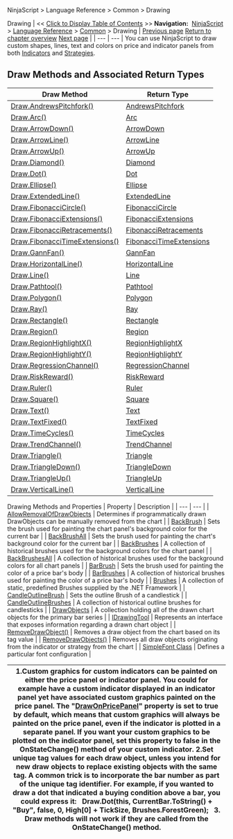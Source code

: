 ﻿
NinjaScript \> Language Reference \> Common \> Drawing

Drawing
| \<\< [Click to Display Table of Contents](drawing.md) \>\> **Navigation:**     [NinjaScript](ninjascript-1.md) \> [Language Reference](language_reference_wip-1.md) \> [Common](common-1.md) \> Drawing | [Previous page](usercontrolcollection-1.md) [Return to chapter overview](common-1.md) [Next page](draw_andrewspitchfork-1.md) |
| --- | --- |
You can use NinjaScript to draw custom shapes, lines, text and colors on price and indicator panels from both [Indicators](indicator-1.md) and [Strategies](strategy-1.md). 
 
## Draw Methods and Associated Return Types
| Draw Method | Return Type |
| --- | --- |
| [Draw.AndrewsPitchfork()](draw_andrewspitchfork-1.md) | [AndrewsPitchfork](andrewspitchfork-1.md) |
| [Draw.Arc()](draw_arc-1.md) | [Arc](arc-1.md) |
| [Draw.ArrowDown()](draw_arrowdown-1.md) | [ArrowDown](arrowdown-1.md) |
| [Draw.ArrowLine()](draw_arrowline-1.md) | [ArrowLine](arrowline-1.md) |
| [Draw.ArrowUp()](draw_arrowup-1.md) | [ArrowUp](arrowup-1.md) |
| [Draw.Diamond()](draw_diamond-1.md) | [Diamond](diamond-1.md) |
| [Draw.Dot()](draw_dot-1.md) | [Dot](dot-1.md) |
| [Draw.Ellipse()](draw_ellipse-1.md) | [Ellipse](ellipse-1.md) |
| [Draw.ExtendedLine()](draw_extendedline-1.md) | [ExtendedLine](extendedline-1.md) |
| [Draw.FibonacciCircle()](draw_fibonaccicircle-1.md) | [FibonacciCircle](fibonaccicircle-1.md) |
| [Draw.FibonacciExtensions()](draw_fibonacciextensions-1.md) | [FibonacciExtensions](fibonacciextensions-1.md) |
| [Draw.FibonacciRetracements()](draw_fibonacciretracements-1.md) | [FibonacciRetracements](fibonacciretracements-1.md) |
| [Draw.FibonacciTimeExtensions()](draw_fibonaccitimeextensions-1.md) | [FibonacciTimeExtensions](fibonaccitimeextensions-1.md) |
| [Draw.GannFan()](draw_gannfan-1.md) | [GannFan](gannfan-1.md) |
| [Draw.HorizontalLine()](draw_horizontalline-1.md) | [HorizontalLine](horizontalline-1.md) |
| [Draw.Line()](draw_line-1.md) | [Line](line-1.md) |
| [Draw.Pathtool()](draw_pathtool.md) | [Pathtool](pathtool-1.md) |
| [Draw.Polygon()](draw_polygon-1.md) | [Polygon](polygon-1.md) |
| [Draw.Ray()](draw_ray-1.md) | [Ray](ray-1.md) |
| [Draw.Rectangle()](draw_rectangle-1.md) | [Rectangle](rectangle-1.md) |
| [Draw.Region()](draw_region-1.md) | [Region](region-1.md) |
| [Draw.RegionHighlightX()](draw_regionhighlightx-1.md) | [RegionHighlightX](regionhighlightx-1.md) |
| [Draw.RegionHighlightY()](draw_regionhighlighty-1.md) | [RegionHighlightY](regionhighlighty-1.md) |
| [Draw.RegressionChannel()](draw_regressionchannel-1.md) | [RegressionChannel](regressionchannel-1.md) |
| [Draw.RiskReward()](draw_riskreward-1.md) | [RiskReward](riskreward-1.md) |
| [Draw.Ruler()](draw_ruler-1.md) | [Ruler](ruler-1.md) |
| [Draw.Square()](draw_square-1.md) | [Square](square-1.md) |
| [Draw.Text()](draw_text-1.md) | [Text](text-1.md) |
| [Draw.TextFixed()](draw_textfixed-1.md) | [TextFixed](textfixed-1.md) |
| [Draw.TimeCycles()](draw_timecycles-1.md) | [TimeCycles](timecycles-1.md) |
| [Draw.TrendChannel()](draw_trendchannel-1.md) | [TrendChannel](trendchannel-1.md) |
| [Draw.Triangle()](draw_triangle-1.md) | [Triangle](triangle-1.md) |
| [Draw.TriangleDown()](draw_triangledown-1.md) | [TriangleDown](triangledown-1.md) |
| [Draw.TriangleUp()](draw_triangleup-1.md) | [TriangleUp](triangleup-1.md) |
| [Draw.VerticalLine()](draw_verticalline-1.md) | [VerticalLine](verticalline-1.md) |

Drawing Methods and Properties
| Property | Description |
| --- | --- |
| [AllowRemovalOfDrawObjects](allowremovalofdrawobjects-1.md) | Determines if programmatically drawn DrawObjects can be manually removed from the chart |
| [BackBrush](backbrush-1.md) | Sets the brush used for painting the chart panel's background color for the current bar |
| [BackBrushAll](backbrushall-1.md) | Sets the brush used for painting the chart's background color for the current bar |
| [BackBrushes](backbrushes-1.md) | A collection of historical brushes used for the background colors for the chart panel |
| [BackBrushesAll](backbrushesall-1.md) | A collection of historical brushes used for the background colors for all chart panels |
| [BarBrush](barbrush-1.md) | Sets the brush used for painting the color of a price bar's body |
| [BarBrushes](barbrushes-1.md) | A collection of historical brushes used for painting the color of a price bar's body |
| [Brushes](brushes-1.md) | A collection of static, predefined Brushes supplied by the .NET Framework |
| [CandleOutlineBrush](candleoutlinebrush-1.md) | Sets the outline Brush of a candlestick |
| [CandleOutlineBrushes](candleoutlinebrushes-1.md) | A collection of historical outline brushes for candlesticks |
| [DrawObjects](drawingtools_drawobjects-1.md) | A collection holding all of the drawn chart objects for the primary bar series |
| [IDrawingTool](idrawingtool-1.md) | Represents an interface that exposes information regarding a drawn chart object |
| [RemoveDrawObject()](removedrawobject-1.md) | Removes a draw object from the chart based on its tag value |
| [RemoveDrawObjects()](removedrawobjects-1.md) | Removes all draw objects originating from the indicator or strategy from the chart |
| [SimpleFont Class](simplefont_class-1.md) | Defines a particular font configuration |

| 1\.Custom graphics for custom indicators can be painted on either the price panel or indicator panel. You could for example have a custom indicator displayed in an indicator panel yet have associated custom graphics painted on the price panel. The "[DrawOnPricePanel](drawonpricepanel-1.md)" property is set to true by default, which means that custom graphics will always be painted on the price panel, even if the indicator is plotted in a separate panel. If you want your custom graphics to be plotted on the indicator panel, set this property to false in the OnStateChange() method of your custom indicator. 2\.Set unique tag values for each draw object, unless you intend for new draw objects to replace existing objects with the same tag. A common trick is to incorporate the bar number as part of the unique tag identifier. For example, if you wanted to draw a dot that indicated a buying condition above a bar, you could express it:   Draw.Dot(this, CurrentBar.ToString() \+ "Buy", false, 0, High\[0] \+ TickSize, Brushes.ForestGreen);   3\. Draw methods will not work if they are called from the OnStateChange() method. |
| --- |
